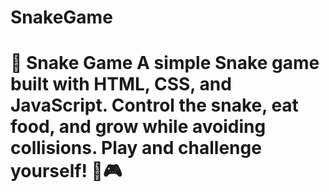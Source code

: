 # SnakeGame
# 🐍 Snake Game   A simple Snake game built with **HTML, CSS, and JavaScript**. Control the snake, eat food, and grow while avoiding collisions. Play and challenge yourself! 🚀🎮  
